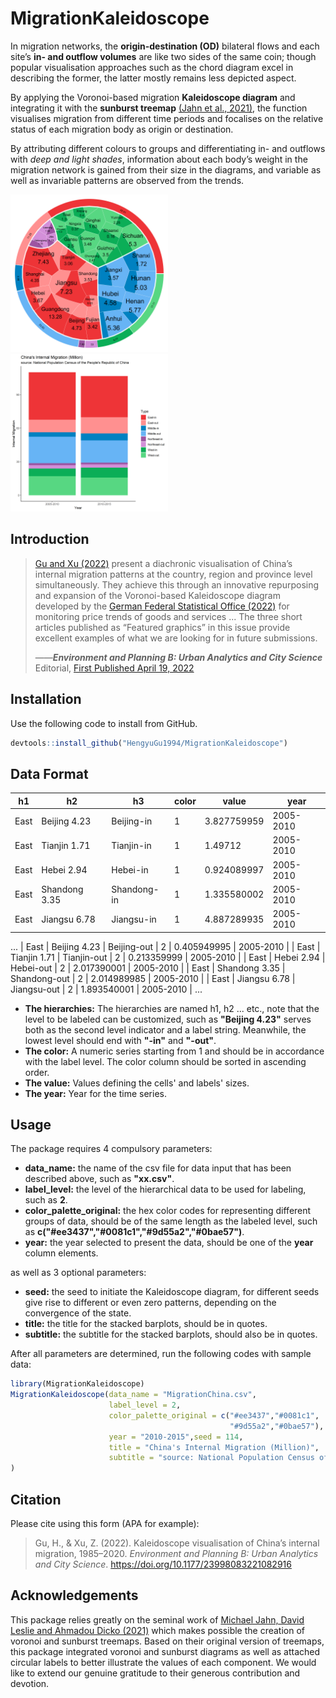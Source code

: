 # MigrationKaleidoscope

In migration networks, the **origin-destination (OD)** bilateral flows and each site’s **in- and outflow volumes** are like two sides of the same coin; though popular visualisation approaches such as the chord diagram excel in describing the former, the latter mostly remains less depicted aspect. <br />

By applying the Voronoi-based migration **Kaleidoscope diagram** and integrating it with the **sunburst treemap** [(Jahn et al., 2021)](https://github.com/m-jahn/WeightedTreemaps), the function visualises migration from different time periods and focalises on the relative status of each migration body as origin or destination. <br />

By attributing different colours to groups and differentiating in- and outflows with *deep and light shades*, information about each body’s weight in the migration network is gained from their size in the diagrams, and variable as well as invariable patterns are observed from the trends. 

<img src="https://github.com/HengyuGu1994/MigrationKaleidoscope/blob/main/MigrationKaleidoscope.png" width=50% height=50%>

<img src="https://github.com/HengyuGu1994/MigrationKaleidoscope/blob/main/StackedBarplot.png" width=50% height=50%>

## Introduction

>  [Gu and Xu (2022)](https://doi.org/10.1177/23998083221082916) present a diachronic visualisation of China’s internal migration patterns at the country, region and province level simultaneously. They achieve this through an innovative repurposing and expansion of the Voronoi-based Kaleidoscope diagram developed by the [German Federal Statistical Office (2022)](https://www.destatis.de/EN/Themes/Economy/Prices/Consumer-Price-Index/price-kaleidoscope-overview.html) for monitoring price trends of goods and services ... The three short articles published as “Featured graphics” in this issue provide excellent examples of what we are looking for in future submissions.<br />
>  
>  ——***Environment and Planning B: Urban Analytics and City Science*** Editorial, [First Published April 19, 2022](https://doi.org/10.1177/23998083221096895)

## Installation

Use the following code to install from GitHub.

```R
devtools::install_github("HengyuGu1994/MigrationKaleidoscope")
```

## Data Format 

| h1   | h2              | h3            | color | value       | year      |
| ---- | --------------- | ------------- | ----- | ----------- | --------- |
| East | Beijing 4.23    | Beijing-in    | 1     | 3.827759959 | 2005-2010 |
| East | Tianjin 1.71    | Tianjin-in    | 1     | 1.49712     | 2005-2010 |
| East | Hebei 2.94      | Hebei-in      | 1     | 0.924089997 | 2005-2010 |
| East | Shandong 3.35   | Shandong-in   | 1     | 1.335580002 | 2005-2010 |
| East | Jiangsu 6.78    | Jiangsu-in    | 1     | 4.887289935 | 2005-2010 |
...
| East | Beijing 4.23    | Beijing-out   | 2     | 0.405949995 | 2005-2010 |
| East | Tianjin 1.71    | Tianjin-out   | 2     | 0.213359999 | 2005-2010 |
| East | Hebei 2.94      | Hebei-out     | 2     | 2.017390001 | 2005-2010 |
| East | Shandong 3.35   | Shandong-out  | 2     | 2.014989985 | 2005-2010 |
| East | Jiangsu 6.78    | Jiangsu-out   | 2     | 1.893540001 | 2005-2010 |
...
 
 - **The hierarchies:** The hierarchies are named h1, h2 ... etc., note that the level to be labeled can be customized, such as **"Beijing 4.23"** serves both as the second level indicator and a label string. Meanwhile, the lowest level should end with **"-in"** and **"-out"**.
 - **The color:** A numeric series starting from 1 and should be in accordance with the label level. The color column should be sorted in ascending order.
 - **The value:** Values defining the cells' and labels' sizes.
 - **The year:** Year for the time series.
 
## Usage

The package requires 4 compulsory parameters:
- **data_name:** the name of the csv file for data input that has been described above, such as **"xx.csv"**. 
- **label_level:** the level of the hierarchical data to be used for labeling, such as **2**.
- **color_palette_original:** the hex color codes for representing different groups of data, should be of the same length as the labeled level, such as **c("#ee3437","#0081c1","#9d55a2","#0bae57")**.
- **year:** the year selected to present the data, should be one of the **year** column elements.<br />

as well as 3 optional parameters:
- **seed:** the seed to initiate the Kaleidoscope diagram, for different seeds give rise to different or even zero patterns, depending on the convergence of the state.
- **title:** the title for the stacked barplots, should be in quotes.
- **subtitle:** the subtitle for the stacked barplots, should also be in quotes.
 
 After all parameters are determined, run the following codes with sample data:

```R
library(MigrationKaleidoscope)
MigrationKaleidoscope(data_name = "MigrationChina.csv",
                      label_level = 2,
                      color_palette_original = c("#ee3437","#0081c1",
                                                 "#9d55a2","#0bae57"),
                      year = "2010-2015",seed = 114,
                      title = "China's Internal Migration (Million)",
                      subtitle = "source: National Population Census of the People's Republic of China"
)
```

## Citation

Please cite using this form (APA for example):

> Gu, H., & Xu, Z. (2022). Kaleidoscope visualisation of China’s internal migration, 1985–2020. *Environment and Planning B: Urban Analytics and City Science*. https://doi.org/10.1177/23998083221082916

## Acknowledgements

This package relies greatly on the seminal work of [Michael Jahn, David Leslie and Ahmadou Dicko (2021)](https://github.com/m-jahn/WeightedTreemaps) which makes possible the creation of voronoi and sunburst treemaps. Based on their original version of treemaps, this package integrated voronoi and sunburst diagrams as well as attached circular labels to better illustrate the values of each component. We would like to extend our genuine gratitude to their generous contribution and devotion.
